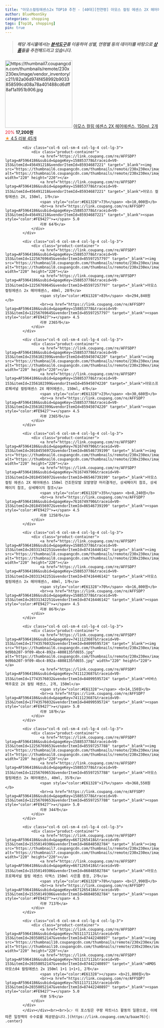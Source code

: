 ```yaml
---
title: "아모스컬링에센스2x TOP10 추천 - [40대][전연령] 아모스 컬링 에센스 2X 헤어에센스, 150ml, 2개"
author: BlueMoonSky
categories: shopping
tags: [Top10, shopping]
pin: true
---
```


> ##### 해당 게시물에서는 [**분석도구**](https://itemscout.io/)를 이용하여 **성별**, **연령별** 등의 데이터를 바탕으로 [**상품**](https://link.coupang.com/a/baae76)들을 추천해드리고 있습니다.
<div class="container"><div class="row">
            <div class="col-6 col-sm-4 col-lg-4 col-lg-3">
                <div class="product-container">
                    <a href="https://link.coupang.com/re/AFFSDP?lptag=AF5964186&subid=&pageKey=158853778&traceid=V0-153&itemId=521319296&vendorItemId=85934735155" target="_blank"><img src="https://thumbnail7.coupangcdn.com/thumbnails/remote/230x230ex/image/vendor_inventory/c211/82a06d974f458992b9033858599cd08a78a401488cd6dff8af1a1951b906.jpg" alt="https://thumbnail7.coupangcdn.com/thumbnails/remote/230x230ex/image/vendor_inventory/c211/82a06d974f458992b9033858599cd08a78a401488cd6dff8af1a1951b906.jpg" width="220" height="220"></a>
                    <a href="https://link.coupang.com/re/AFFSDP?lptag=AF5964186&subid=&pageKey=158853778&traceid=V0-153&itemId=521319296&vendorItemId=85934735155" target="_blank">아모스 컬링 에센스 2X 헤어에센스, 150ml, 2개</a>
                    <span style="color:#E61328">20%</span> <b>17,200원</b>
                    <br><a href="https://link.coupang.com/re/AFFSDP?lptag=AF5964186&subid=&pageKey=158853778&traceid=V0-153&itemId=521319296&vendorItemId=85934735155" target="_blank"><span style="color:#FE9427">★</span> 4.5
                    리뷰 45개</a>
                </div>
            </div>
            
            <div class="col-6 col-sm-4 col-lg-4 col-lg-3">
                <div class="product-container">
                    <a href="https://link.coupang.com/re/AFFSDP?lptag=AF5964186&subid=&pageKey=158853778&traceid=V0-153&itemId=456491218&vendorItemId=85934687221" target="_blank"><img src="https://thumbnail6.coupangcdn.com/thumbnails/remote/230x230ex/image/vendor_inventory/d2e0/9409c9f27fc35446e0cfdcb4bc545023d8784e085062bb317106d0b52dcd.jpg" alt="https://thumbnail6.coupangcdn.com/thumbnails/remote/230x230ex/image/vendor_inventory/d2e0/9409c9f27fc35446e0cfdcb4bc545023d8784e085062bb317106d0b52dcd.jpg" width="220" height="220"></a>
                    <a href="https://link.coupang.com/re/AFFSDP?lptag=AF5964186&subid=&pageKey=158853778&traceid=V0-153&itemId=456491218&vendorItemId=85934687221" target="_blank">아모스 컬링에센스 2X, 150ml, 1개</a>
                    <span style="color:#E61328">73%</span> <b>10,000원</b>
                    <br><a href="https://link.coupang.com/re/AFFSDP?lptag=AF5964186&subid=&pageKey=158853778&traceid=V0-153&itemId=456491218&vendorItemId=85934687221" target="_blank"><span style="color:#FE9427">★</span> 5.0
                    리뷰 64개</a>
                </div>
            </div>
            
            <div class="col-6 col-sm-4 col-lg-4 col-lg-3">
                <div class="product-container">
                    <a href="https://link.coupang.com/re/AFFSDP?lptag=AF5964186&subid=&pageKey=158853778&traceid=V0-153&itemId=12256769645&vendorItemId=85597257797" target="_blank"><img src="https://thumbnail8.coupangcdn.com/thumbnails/remote/230x230ex/image/vendor_inventory/f94f/f869bf1a64854497070d3545ee4ed93018112c34391dfc2ab15c71fb4950.jpg" alt="https://thumbnail8.coupangcdn.com/thumbnails/remote/230x230ex/image/vendor_inventory/f94f/f869bf1a64854497070d3545ee4ed93018112c34391dfc2ab15c71fb4950.jpg" width="220" height="220"></a>
                    <a href="https://link.coupang.com/re/AFFSDP?lptag=AF5964186&subid=&pageKey=158853778&traceid=V0-153&itemId=12256769645&vendorItemId=85597257797" target="_blank">아모스 컬링에센스 2x 헤어에센스, 40ml, 28개</a>
                    <span style="color:#E61328">83%</span> <b>294,840원</b>
                    <br><a href="https://link.coupang.com/re/AFFSDP?lptag=AF5964186&subid=&pageKey=158853778&traceid=V0-153&itemId=12256769645&vendorItemId=85597257797" target="_blank"><span style="color:#FE9427">★</span> 4.5
                    리뷰 2365개</a>
                </div>
            </div>
            
            <div class="col-6 col-sm-4 col-lg-4 col-lg-3">
                <div class="product-container">
                    <a href="https://link.coupang.com/re/AFFSDP?lptag=AF5964186&subid=&pageKey=158853778&traceid=V0-153&itemId=2356102399&vendorItemId=85945074220" target="_blank"><img src="https://thumbnail6.coupangcdn.com/thumbnails/remote/230x230ex/image/vendor_inventory/d2e0/9409c9f27fc35446e0cfdcb4bc545023d8784e085062bb317106d0b52dcd.jpg" alt="https://thumbnail6.coupangcdn.com/thumbnails/remote/230x230ex/image/vendor_inventory/d2e0/9409c9f27fc35446e0cfdcb4bc545023d8784e085062bb317106d0b52dcd.jpg" width="220" height="220"></a>
                    <a href="https://link.coupang.com/re/AFFSDP?lptag=AF5964186&subid=&pageKey=158853778&traceid=V0-153&itemId=2356102399&vendorItemId=85945074220" target="_blank">아모스프로페셔널 컬링에센스 2X 헤어에센스, 150ml, 4개</a>
                    <span style="color:#E61328">23%</span> <b>30,680원</b>
                    <br><a href="https://link.coupang.com/re/AFFSDP?lptag=AF5964186&subid=&pageKey=158853778&traceid=V0-153&itemId=2356102399&vendorItemId=85945074220" target="_blank"><span style="color:#FE9427">★</span> 4.5
                    리뷰 2365개</a>
                </div>
            </div>
            
            <div class="col-6 col-sm-4 col-lg-4 col-lg-3">
                <div class="product-container">
                    <a href="https://link.coupang.com/re/AFFSDP?lptag=AF5964186&subid=&pageKey=7616749790&traceid=V0-153&itemId=20184556972&vendorItemId=86546739199" target="_blank"><img src="https://thumbnail6.coupangcdn.com/thumbnails/remote/230x230ex/image/vendor_inventory/245d/1068029205fa7cb8d165ba518f0d74fec0943300c29dd8e6bcac7276f625.jpg" alt="https://thumbnail6.coupangcdn.com/thumbnails/remote/230x230ex/image/vendor_inventory/245d/1068029205fa7cb8d165ba518f0d74fec0943300c29dd8e6bcac7276f625.jpg" width="220" height="220"></a>
                    <a href="https://link.coupang.com/re/AFFSDP?lptag=AF5964186&subid=&pageKey=7616749790&traceid=V0-153&itemId=20184556972&vendorItemId=86546739199" target="_blank">아모스 컬링 에센스 2X 헤어에센스 150ml 건조한모발 모발영양 머리결개선, 상세페이지 참조, 상세페이지 참조, 상세페이지 참조</a>
                    <span style="color:#E61328">35%</span> <b>8,240원</b>
                    <br><a href="https://link.coupang.com/re/AFFSDP?lptag=AF5964186&subid=&pageKey=7616749790&traceid=V0-153&itemId=20184556972&vendorItemId=86546739199" target="_blank"><span style="color:#FE9427">★</span> 4.5
                    리뷰 1258개</a>
                </div>
            </div>
            
            <div class="col-6 col-sm-4 col-lg-4 col-lg-3">
                <div class="product-container">
                    <a href="https://link.coupang.com/re/AFFSDP?lptag=AF5964186&subid=&pageKey=158853778&traceid=V0-153&itemId=20331342251&vendorItemId=87416446142" target="_blank"><img src="https://thumbnail8.coupangcdn.com/thumbnails/remote/230x230ex/image/vendor_inventory/b534/9a2413a340fd2f7d6d6c43f39efb64e6caf1542c370a673b8ef0e63f469d.jpg" alt="https://thumbnail8.coupangcdn.com/thumbnails/remote/230x230ex/image/vendor_inventory/b534/9a2413a340fd2f7d6d6c43f39efb64e6caf1542c370a673b8ef0e63f469d.jpg" width="220" height="220"></a>
                    <a href="https://link.coupang.com/re/AFFSDP?lptag=AF5964186&subid=&pageKey=158853778&traceid=V0-153&itemId=20331342251&vendorItemId=87416446142" target="_blank">아모스 컬링에센스 2x 헤어에센스, 40ml, 1개</a>
                    <span style="color:#E61328">70%</span> <b>16,800원</b>
                    <br><a href="https://link.coupang.com/re/AFFSDP?lptag=AF5964186&subid=&pageKey=158853778&traceid=V0-153&itemId=20331342251&vendorItemId=87416446142" target="_blank"><span style="color:#FE9427">★</span> 4.5
                    리뷰 86개</a>
                </div>
            </div>
            
            <div class="col-6 col-sm-4 col-lg-4 col-lg-3">
                <div class="product-container">
                    <a href="https://link.coupang.com/re/AFFSDP?lptag=AF5964186&subid=&pageKey=7411123687&traceid=V0-153&itemId=17743576032&vendorItemId=84099595724" target="_blank"><img src="https://thumbnail6.coupangcdn.com/thumbnails/remote/230x230ex/image/retail/images/9001706086859477-9d9bb207-9f09-4bc4-892a-4808135fd655.jpg" alt="https://thumbnail6.coupangcdn.com/thumbnails/remote/230x230ex/image/retail/images/9001706086859477-9d9bb207-9f09-4bc4-892a-4808135fd655.jpg" width="220" height="220"></a>
                    <a href="https://link.coupang.com/re/AFFSDP?lptag=AF5964186&subid=&pageKey=7411123687&traceid=V0-153&itemId=17743576032&vendorItemId=84099595724" target="_blank">비바스 맥주효모 2X 컬링 에센스, 2개, 150ml</a>
                    <span style="color:#E61328"></span> <b>14,150원</b>
                    <br><a href="https://link.coupang.com/re/AFFSDP?lptag=AF5964186&subid=&pageKey=7411123687&traceid=V0-153&itemId=17743576032&vendorItemId=84099595724" target="_blank"><span style="color:#FE9427">★</span> 5.0
                    리뷰 18개</a>
                </div>
            </div>
            
            <div class="col-6 col-sm-4 col-lg-4 col-lg-3">
                <div class="product-container">
                    <a href="https://link.coupang.com/re/AFFSDP?lptag=AF5964186&subid=&pageKey=158853778&traceid=V0-153&itemId=12256769653&vendorItemId=85597257788" target="_blank"><img src="https://thumbnail8.coupangcdn.com/thumbnails/remote/230x230ex/image/vendor_inventory/f94f/f869bf1a64854497070d3545ee4ed93018112c34391dfc2ab15c71fb4950.jpg" alt="https://thumbnail8.coupangcdn.com/thumbnails/remote/230x230ex/image/vendor_inventory/f94f/f869bf1a64854497070d3545ee4ed93018112c34391dfc2ab15c71fb4950.jpg" width="220" height="220"></a>
                    <a href="https://link.coupang.com/re/AFFSDP?lptag=AF5964186&subid=&pageKey=158853778&traceid=V0-153&itemId=12256769653&vendorItemId=85597257788" target="_blank">아모스 컬링에센스 2x 헤어에센스, 40ml, 35개</a>
                    <span style="color:#E61328">17%</span> <b>368,550원</b>
                    <br><a href="https://link.coupang.com/re/AFFSDP?lptag=AF5964186&subid=&pageKey=158853778&traceid=V0-153&itemId=12256769653&vendorItemId=85597257788" target="_blank"><span style="color:#FE9427">★</span> 5.0
                    리뷰 344개</a>
                </div>
            </div>
            
            <div class="col-6 col-sm-4 col-lg-4 col-lg-3">
                <div class="product-container">
                    <a href="https://link.coupang.com/re/AFFSDP?lptag=AF5964186&subid=&pageKey=6671265418&traceid=V0-153&itemId=15350149306&vendorItemId=86848502784" target="_blank"><img src="https://thumbnail7.coupangcdn.com/thumbnails/remote/230x230ex/image/vendor_inventory/b341/dd6bc25c623f6b0c3adb7220001e5a0d5d68248f14533c19704eead44eba.jpg" alt="https://thumbnail7.coupangcdn.com/thumbnails/remote/230x230ex/image/vendor_inventory/b341/dd6bc25c623f6b0c3adb7220001e5a0d5d68248f14533c19704eead44eba.jpg" width="220" height="220"></a>
                    <a href="https://link.coupang.com/re/AFFSDP?lptag=AF5964186&subid=&pageKey=6671265418&traceid=V0-153&itemId=15350149306&vendorItemId=86848502784" target="_blank">아모스 프로페셔널 컬링 에센스 이엑스 150ml 사은품 증정, 2개</a>
                    <span style="color:#E61328">78%</span> <b>17,990원</b>
                    <br><a href="https://link.coupang.com/re/AFFSDP?lptag=AF5964186&subid=&pageKey=6671265418&traceid=V0-153&itemId=15350149306&vendorItemId=86848502784" target="_blank"><span style="color:#FE9427">★</span> 4.5
                    리뷰 713개</a>
                </div>
            </div>
            
            <div class="col-6 col-sm-4 col-lg-4 col-lg-3">
                <div class="product-container">
                    <a href="https://link.coupang.com/re/AFFSDP?lptag=AF5964186&subid=&pageKey=7651117112&traceid=V0-153&itemId=20358052147&vendorItemId=87442240897" target="_blank"><img src="https://thumbnail10.coupangcdn.com/thumbnails/remote/230x230ex/image/vendor_inventory/2784/63228f7c7d0cf3ba4be85686be3f4b8bfb328d6a3db4fc8bf7519c9da04b.jpg" alt="https://thumbnail10.coupangcdn.com/thumbnails/remote/230x230ex/image/vendor_inventory/2784/63228f7c7d0cf3ba4be85686be3f4b8bfb328d6a3db4fc8bf7519c9da04b.jpg" width="220" height="220"></a>
                    <a href="https://link.coupang.com/re/AFFSDP?lptag=AF5964186&subid=&pageKey=7651117112&traceid=V0-153&itemId=20358052147&vendorItemId=87442240897" target="_blank">AMOS 아모스04 컬링에센스 2x 150ml 1+1 1+1+1, 2개</a>
                    <span style="color:#E61328"></span> <b>21,800원</b>
                    <br><a href="https://link.coupang.com/re/AFFSDP?lptag=AF5964186&subid=&pageKey=7651117112&traceid=V0-153&itemId=20358052147&vendorItemId=87442240897" target="_blank"><span style="color:#FE9427">★</span> 5.0
                    리뷰 5개</a>
                </div>
            </div>
            </div></div><br><br>[👉 이 포스팅은 쿠팡 파트너스 활동의 일환으로, 이에 따른 일정액의 수수료를 제공받습니다.](https://link.coupang.com/a/baae76){: .center}
